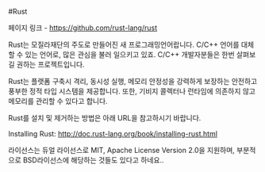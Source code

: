 #Rust

페이지 링크 - https://github.com/rust-lang/rust

Rust는 모질라재단의 주도로 만들어진 새 프로그래밍언어랍니다. C/C++ 언어를 대체할 수 있는 언어로, 많은 관심을 불러 일으키고 있죠. 
C/C++ 개발자분들은 한번 살펴보길 권하는 프로젝트입니다.

Rust는 플랫폼 구축시 격리, 동시성 실행, 메모리 안정성을 강력하게 보장하는 안전하고 풍부한 정적 타입 시스템을 제공합니다. 또한, 기비지 콜렉터나 런타임에 의존하지 않고 메모리를 관리할 수 있다고 합니다.

Rust를 설치 및 제거하는 방법은 아래 URL을 참고하시기 바랍니다. 

Installing Rust: http://doc.rust-lang.org/book/installing-rust.html


라이선스는 듀얼 라이선스로 MIT, Apache License Version 2.0을 지원하며, 부분적으로 BSD라이선스에 해당하는 것들도 있다고 하네요..
